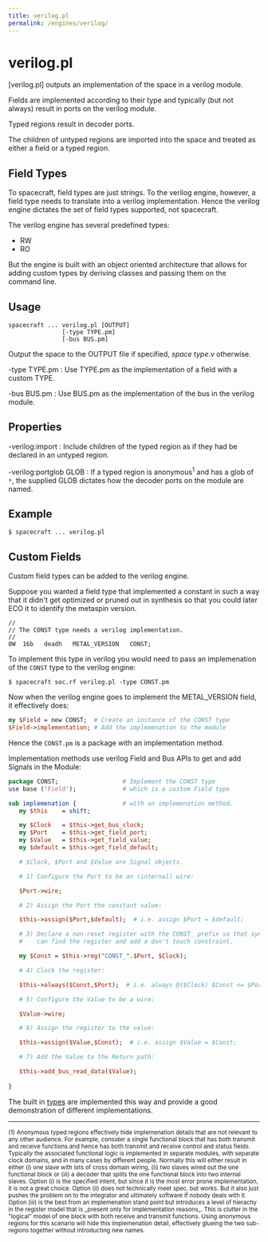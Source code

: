 ```yaml
---
title: verilog.pl
permalink: /engines/verilog/
---
```

[{{page.title}}]: {{site.engine_baseurl}}/{{page.title}}
[types]: {{site.engine_baseurl}}/Verilog/Fields.pm


verilog.pl
==========

[verilog.pl] outputs an implementation of the space in a verilog module.

Fields are implemented according to their type and typically (but not
always) result in ports on the verilog module.

Typed regions result in decoder ports.

The children of untyped regions are imported into the space and treated
as either a field or a typed region.


Field Types
-----------

To spacecraft, field types are just strings.  To the verilog engine, however,
a field type needs to translate into a verilog implementation.  Hence the verilog 
engine dictates the set of field types supported, not spacecraft.

The verilog engine has several predefined types:
 
* RW
* RO

But the engine is built with an object oriented architecture that allows for
adding custom types by deriving classes and passing them on the command line.



Usage
-----

```
spacecraft ... verilog.pl [OUTPUT]
               [-type TYPE.pm]
               [-bus BUS.pm]

```

Output the space to the OUTPUT file if specified, _space type_.v otherwise.

-type TYPE.pm
	: Use TYPE.pm as the implementation of a field with a custom TYPE.

-bus BUS.pm
	: Use BUS.pm as the implementation of the bus in the verilog module.



Properties
----------

-verilog:import
	: Include children of the typed region as if they had be declared
	  in an untyped region.

-verilog:portglob GLOB
	: If a typed region is anonymous<sup>1</sup> and has a glob of `*`, the 
	  supplied GLOB dictates how the decoder ports on the module are named.


Example
-------

```
$ spacecraft ... verilog.pl
```


Custom Fields
-------------

Custom field types can be added to the verilog engine.

Suppose you wanted a field type that implemented a constant in such a way that 
it didn't get optimized or pruned out in synthesis so that you could  later ECO 
it to identify the metaspin version.

```
//
// The CONST type needs a verilog implementation.
//
0W  16b   deadh   METAL_VERSION   CONST;
```

To implement this type in verilog you would need to pass an implemenation of 
the `CONST` type to the verilog engine:

```
$ spacecraft soc.rf verilog.pl -type CONST.pm
```

Now when the verilog engine goes to implement the METAL_VERSION field, it 
effectively does:

```perl
my $Field = new CONST;  # Create an instance of the CONST type
$Field->implementation; # Add the implemenation to the module
```

Hence the `CONST.pm` is a package with an implementation method.

Implementation methods use verilog Field and Bus APIs to get and add Signals
in the Module:

```perl
package CONST;                  # Implement the CONST type
use base ('Field');             # which is a custom Field type

sub implemenation {             # with an implemenation method.
   my $this    = shift;

   my $Clock   = $this->get_bus_clock;
   my $Port    = $this->get_field_port;
   my $Value   = $this->get_field_value;
   my $default = $this->get_field_default;

   # $Clock, $Port and $Value are Signal objects.

   # 1) Configure the Port to be an (internal) wire:

   $Port->wire;

   # 2) Assign the Port the constant value:

   $this->assign($Port,$default);  # i.e. assign $Port = $default;

   # 3) Declare a non-reset register with the CONST_ prefix so that synthesis
   #    can find the register and add a don't touch constraint.

   my $Const = $this->reg("CONST_".$Port, $Clock);

   # 4) Clock the register:

   $this->always($Const,$Port);  # i.e. always @($Clock) $Const <= $Port;

   # 5) Configure the Value to be a wire:

   $Value->wire;

   # 6) Assign the register to the value:

   $this->assign($Value,$Const);  # i.e. assign $Value = $Const;

   # 7) Add the Value to the Return path:

   $this->add_bus_read_data($Value);
	
}
```

The built in [types] are implemented this way and provide a good demonstration
of different implementations.




<hr class="sc_footnote">
<small>
(1) Anonymous typed regions effectively hide implemenation details that are not 
relevant to any other audience.  For example, consider a single functional block 
that has both transmit and receive functions and hence has both transmit and 
receive control and status fields.  Typically the associated functional logic is 
implemented in separate modules, with separate clock domains, and in many cases 
by different people.  Normally this will either result in either (i) one slave 
with lots of cross domain wiring, (ii) two slaves wired out the one functional 
block or (iii) a decoder that splits the one functional block into two internal
slaves.  Option (i) is the specified intent, but since it is the most error prone
implementation, it is not a great choice.  Option (ii) does not technically meet
spec, but works. But it also just pushes the problem on to the integrator and
ultimately software if nobody deals with it.  Option (iii) is the best from an 
implemenation stand point but introduces a level of hierachy in the register 
model that is _present only for implementation reasons_.  This is clutter in
the "logical" model of one block with both receive and transmit functions.  
Using anonymous regions for this scenario will hide this implemenation detail,
effectively glueing the two sub-regions together without introducting new
names.
</small>
